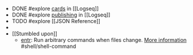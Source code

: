 - DONE #explore [cards](https://docs.logseq.com/#/page/flashcards) in [[Logseq]]
- DONE #explore [publishing](https://docs.logseq.com/#/page/publishing) in [[Logseq]]
- TODO #explore [[JSON Reference]]
-
- [[Stumbled upon]]
	- [entr](https://command-not-found.com/entr): Run arbitrary commands when files change. [More information](https://manned.org/entr) #shell/shell-command